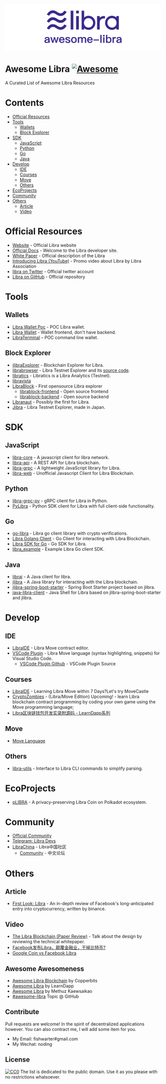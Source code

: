 ![](awesome-libra.png)
# Awesome Libra [![Awesome](https://cdn.rawgit.com/sindresorhus/awesome/d7305f38d29fed78fa85652e3a63e154dd8e8829/media/badge.svg)](https://github.com/sindresorhus/awesome)
A Curated List of Awesome Libra Resources

# Contents
- [Official Resources](#official-resources)
- [Tools](#tools)
  - [Wallets](#wallets)
  - [Block Explorer](#block-explorer)
- [SDK](#sdk)
  - [JavaScript](#javascript)
  - [Python](#python)
  - [Go](#go)
  - [Java](#java)
- [Develop](#develop)
  - [IDE](#ide)
  - [Courses](#courses)
  - [Move](#move)
  - [Others](#others)
- [EcoProjects](#ecoprojects)
- [Community](#community)
- [Others](#others-1)
  - [Article](#article)
  - [Video](#video)


# Official Resources
* [Website](https://libra.org) - Official Libra website
*  [Official Docs](https://developers.libra.org/docs/welcome-to-libra) - Welcome to the Libra developer site.
* [White Paper](https://libra.org/en-US/white-paper/) - Official description of the Libra
* [Introducing Libra (YouTube)](https://www.youtube.com/watch?time_continue=1&v=4zw-jpVFKMY) - Promo video about Libra by Libra Association
* [libra on Twitter](https://twitter.com/search/libra) - Official twitter account
* [Libra on GitHub](https://github.com/libra/libra) - Official repository


# Tools
## Wallets
* [Libra Wallet Poc](https://dev.kulap.io/libra/) - POC Libra wallet.
* [Libra Wallet](https://github.com/dpikalov/libra-wallet) - Wallet frontend, don't have backend.
* [LibraTerminal](https://github.com/sns254/LibraTerminal) – POC command line wallet.
  
## Block Explorer
* [ilibraExplorer](https://ilibraexplorer.com/) - Blockchain Explorer for Libra.
* [librabrowser](https://librabrowser.io/?fbclid=IwAR1LjpGiLWwW3oIFHnM3dm6H47H6D2R0dRAsqjmCcJSNtpW7yCcJu1ud2hE) - Libra Testnet Explorer and its [source code](https://github.com/Disk1n/LibraBrowser).
* [libratics](http://libratics.com) - Libratics is a Libra Analytics (Testnet).
* [libravista](http://libravista.com)
* [LibraBlock](https://librablock.io) - First opensource Libra explorer
  * [librablock-frontend](https://github.com/libra-china-org/librablock-frontend) - Open source frontend
  * [librablock-backend](https://github.com/libra-china-org/librabock-backend) - Open source backend
* [Libranaut](https://libranaut.io/) - Possibly the first for Libra.
* [Jibra](http://explorer.jibra.org) - Libra Testnet Explorer, made in Japan. 
  
# SDK
## JavaScript
* [libra-core](https://github.com/perfectmak/libra-core) - A javascript client for libra network.
* [libra-api](https://github.com/bonustrack/libra-api) - A REST API for Libra blockchain.
* [libra-grpc](https://github.com/bonustrack/libra-grpc) - A lightweight JavaScript library for Libra.
* [libra-web](https://github.com/bandprotocol/libra-web) - Unofficial Javascript Client for Libra Blockchain.
## Python
* [libra-grpc-py](https://github.com/egorsmkv/libra-grpc-py) - gRPC client for Libra in Python.
* [PyLibra](https://github.com/bandprotocol/pylibra) - Python SDK client for Libra with full client-side functionality.
  
## Go
* [go-libra](https://github.com/the729/go-libra) - Libra go client library with crypto verifications.
* [Libra Golang Client](https://github.com/codemaveric/libra-go) - Go Client for interacting with Libra Blockchain.
* [Libra SDK for Go](https://github.com/philippgille/libra-sdk-go) - Go SDK for Libra.
* [libra_example](https://github.com/phlip9/libra_example) - Example Libra Go client SDK.
## Java
* [libraj](https://github.com/libra-vista/libraj) - A Java client for libra.
* [jlibra](https://github.com/ketola/jlibra) - A Java library for interacting with the Libra blockchain.
* [jlibra-spring-boot-starter](https://github.com/ice09/jlibra-spring-boot-starter) - Spring Boot Starter project based on jlibra.
* [java-libra-client](https://github.com/ice09/java-libra-client) - Java Shell for Libra based on jlibra-spring-boot-starter and jlibra. 

# Develop
## IDE
* [LibraIDE](https://libraide.com/) - Libra Move contract editor.
* [VSCode Plugin](https://marketplace.visualstudio.com/items?itemName=SDKBox.vscode-libra-move) - Libra Move language (syntax highlighting, snippets) for Visual Studio Code.
  * [VSCode Plugin Github](https://github.com/sdkbox/vscode-libra-move) - VSCode Plugin Source
## Courses
* [LibraIDE](https://learnlibramove.com/) - Learning Libra Move within 7 Days?Let's try MoveCastle
* [CryptoZombies](https://cryptozombies.io/libra/) - (Libra/Move Edition) Upcoming! - learn Libra blockchain contract programming by coding your own game using the Move programming language; 
* [Libra区块链钱包开发实录附源码 - LearnDapp系列](https://github.com/learndapp/LearnDapp/blob/master/topics/libra/01/libra-wallet.md)
## Move
* [Move Language](https://developers.libra.org/docs/assets/papers/libra-move-a-language-with-programmable-resources.pdf)
## Others
* [libra-utils](https://github.com/Berkays/libra-util) - Interface to Libra CLI commands to simplify parsing.  
  
# EcoProjects
* [pLIBRA](https://plibra.io) - A privacy-preserving Libra Coin on Polkadot ecosystem.


# Community
* [Official Community](https://community.libra.org/)
* [Telegram: Libra Devs](https://t.me/joinchat/DAQb4RSNpqEok3p-QdmaKQ)
* [LibraChina](https://libra-china.org) - Libra中国社区
  * [Community](https://community.libra-china.org) - 中文论坛


# Others
## Article
* [First Look: Libra](https://info.binance.com/en/research/marketresearch/libra.html) - An in-depth review of Facebook's long-anticipated entry into cryptocurrency, written by binance.
## Video
* [The Libra Blockchain (Paper Review)](https://youtu.be/dcAqb0wBl5g) - Talk about the design by reviewing the technical whitepaper.
* [Facebook发布Libra，颠覆金融业，干掉比特币?](https://www.youtube.com/watch?v=qG3oBuZoOxM)
* [Google Coin vs Facebook Libra](https://www.youtube.com/watch?v=uJzUkCKYPDw) 

## Awesome Awesomeness

- [Awesome Libra Blockchain](https://github.com/copperbits/awesome-libra) by Copperbits 
- [Awesome Libra](https://github.com/learndapp/awesome-libra) by LearnDapp 
- [Awesome Libra](https://github.com/methuz/Awesome-Libra) by Methuz Kaewsaikao 
- [#awesome-libra](https://github.com/topics/awesome-libra) Topic @ GitHub

## Contribute

Pull requests are welcome! In the spirit of decentralized applications however.
You can also contract me, I will add some item for you.
* My Email: fishwarter#gmail.com
* My Wechat: noding

## License

[![CC0](http://mirrors.creativecommons.org/presskit/buttons/88x31/svg/cc-zero.svg)](https://creativecommons.org/publicdomain/zero/1.0/)
The list is dedicated to the public domain. Use it as you please with no restrictions whatsoever.